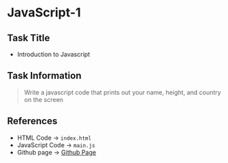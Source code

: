 # JavaScript-1

## Task Title
* Introduction to Javascript

## Task Information
> Write a javascript code that prints out your name, height, and country on the screen


## References
* HTML Code &#8594; `index.html`
* JavaScript Code &#8594; `main.js`
* Github page &#8594; [Github Page](https://stevo1403.github.io/javascript-1/)